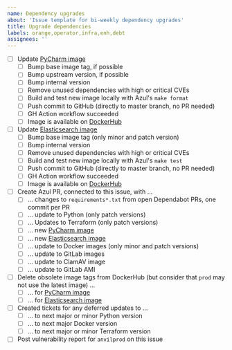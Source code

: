 ```yaml
---
name: Dependency upgrades
about: 'Issue template for bi-weekly dependency upgrades'
title: Upgrade dependencies
labels: orange,operator,infra,enh,debt 
assignees: ''
---
```

- [ ] Update [PyCharm image](https://github.com/DataBiosphere/azul-docker-pycharm)
  - [ ] Bump base image tag, if possible
  - [ ] Bump upstream version, if possible
  - [ ] Bump internal version
  - [ ] Remove unused dependencies with high or critical CVEs
  - [ ] Build and test new image locally with Azul's `make format`
  - [ ] Push commit to GitHub (directly to master branch, no PR needed)
  - [ ] GH Action workflow succeeded
  - [ ] Image is available on [DockerHub](https://hub.docker.com/repository/docker/ucscgi/azul-pycharm) 
- [ ] Update [Elasticsearch image](https://github.com/DataBiosphere/azul-docker-elasticsearch)
  - [ ] Bump base image tag (only minor and patch version)
  - [ ] Bump internal version 
  - [ ] Remove unused dependencies with high or critical CVEs
  - [ ] Build and test new image locally with Azul's `make test`
  - [ ] Push commit to GitHub (directly to master branch, no PR needed)
  - [ ] GH Action workflow succeeded
  - [ ] Image is available on [DockerHub](https://hub.docker.com/repository/docker/ucscgi/azul-elasticsearch) 
- [ ] Create Azul PR, connected to this issue, with … 
  - [ ] … changes to `requirements*.txt` from open Dependabot PRs, one commit per PR
  - [ ] … update to Python (only patch versions) 
  - [ ] … Updates to Terraform (only patch versions)
  - [ ] … new [PyCharm image](https://github.com/DataBiosphere/azul-docker-pycharm)
  - [ ] … new [Elasticsearch image](https://github.com/DataBiosphere/azul-docker-elasticsearch)
  - [ ] … update to Docker images (only minor and patch versions)
  - [ ] … update to GitLab images 
  - [ ] … update to ClamAV image
  - [ ] … update to GitLab AMI
- [ ] Delete obsolete image tags from DockerHub (but consider that `prod` may not use the latest image) … 
  - [ ] … for [PyCharm image](https://hub.docker.com/repository/docker/ucscgi/azul-pycharm)
  - [ ] … for [Elasticsearch image](https://hub.docker.com/repository/docker/ucscgi/azul-elasticsearch)
- [ ] Created tickets for any deferred updates to …
  - [ ] … to next major or minor Python version
  - [ ] … to next major Docker version
  - [ ] … to next major or minor Terraform version
- [ ] Post vulnerability report for `anvilprod` on this issue
